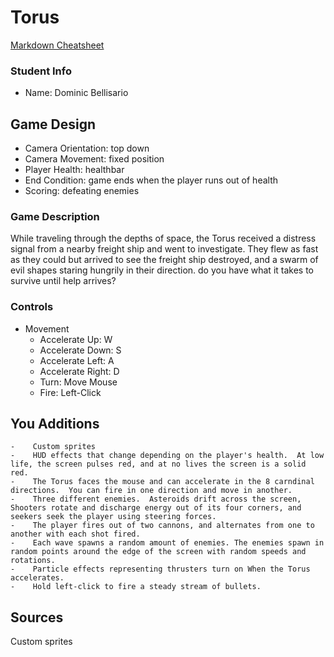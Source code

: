 # Torus

[Markdown Cheatsheet](https://github.com/adam-p/markdown-here/wiki/Markdown-Here-Cheatsheet)

### Student Info

-   Name: Dominic Bellisario

## Game Design

-   Camera Orientation: top down
-   Camera Movement: fixed position
-   Player Health: healthbar
-   End Condition: game ends when the player runs out of health
-   Scoring: defeating enemies

### Game Description

While traveling through the depths of space, the Torus received a distress signal from a nearby freight ship and went to investigate.  They flew as fast as they could but arrived to see the freight ship destroyed, and a swarm of evil shapes staring hungrily in their direction.  do you have what it takes to survive until help arrives?

### Controls

-   Movement
    -   Accelerate Up: W
    -   Accelerate Down: S
    -   Accelerate Left: A
    -   Accelerate Right: D
    -   Turn: Move Mouse
    -   Fire: Left-Click

## You Additions

    -    Custom sprites
    -    HUD effects that change depending on the player's health.  At low life, the screen pulses red, and at no lives the screen is a solid red.
    -    The Torus faces the mouse and can accelerate in the 8 carndinal directions.  You can fire in one direction and move in another.
    -    Three different enemies.  Asteroids drift across the screen, Shooters rotate and discharge energy out of its four corners, and seekers seek the player using steering forces.
    -    The player fires out of two cannons, and alternates from one to another with each shot fired.
    -    Each wave spawns a random amount of enemies. The enemies spawn in random points around the edge of the screen with random speeds and rotations.
    -    Particle effects representing thrusters turn on When the Torus accelerates.
    -    Hold left-click to fire a steady stream of bullets.

## Sources

Custom sprites
